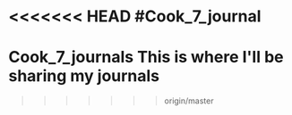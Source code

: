 <<<<<<< HEAD
#Cook_7_journal
=======
# Cook_7_journals This is where I'll be sharing my journals
>>>>>>> origin/master

